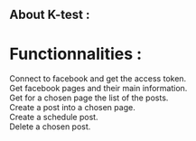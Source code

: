 
## About K-test :
# Functionnalities :
Connect to facebook and get the access token. <br/>
Get facebook pages and their main information. <br/>
Get for a chosen page the list of the posts.  <br/>
Create a post into a chosen page.  <br/>
Create a schedule post.  <br/>
Delete a chosen post.  <br/>
